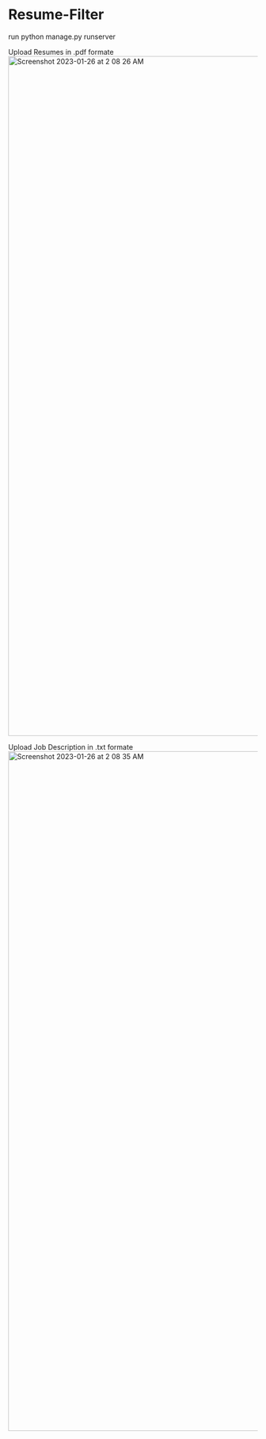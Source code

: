 # Resume-Filter

run 
python manage.py runserver

Upload Resumes in .pdf formate
<img width="1371" alt="Screenshot 2023-01-26 at 2 08 26 AM" src="https://user-images.githubusercontent.com/79508610/214685059-51345564-5c9d-4e4f-b89c-10747ab9c38b.png">

Upload Job Description in .txt formate
<img width="1371" alt="Screenshot 2023-01-26 at 2 08 35 AM" src="https://user-images.githubusercontent.com/79508610/214685044-162e2411-4ade-4afb-bb63-713e836314a5.png">

